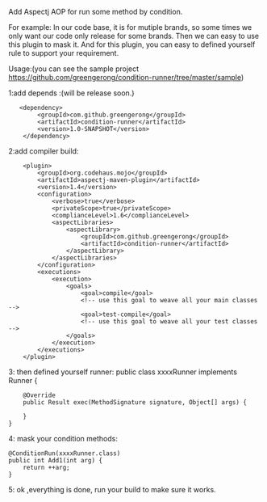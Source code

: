 Add Aspectj AOP for run some method by condition.

For example: In our code base, it is for mutiple brands, so some times we only want our code only release for some brands.
Then we can easy to use this plugin to mask it. And for this plugin, you can easy to defined yourself rule to support your requirement.

Usage:(you can see the sample project https://github.com/greengerong/condition-runner/tree/master/sample)

1:add depends :(will be release soon.)

       <dependency>
            <groupId>com.github.greengerong</groupId>
            <artifactId>condition-runner</artifactId>
            <version>1.0-SNAPSHOT</version>
        </dependency>


 2:add compiler build:

        <plugin>
            <groupId>org.codehaus.mojo</groupId>
            <artifactId>aspectj-maven-plugin</artifactId>
            <version>1.4</version>
            <configuration>
                <verbose>true</verbose>
                <privateScope>true</privateScope>
                <complianceLevel>1.6</complianceLevel>
                <aspectLibraries>
                    <aspectLibrary>
                        <groupId>com.github.greengerong</groupId>
                        <artifactId>condition-runner</artifactId>
                    </aspectLibrary>
                </aspectLibraries>
            </configuration>
            <executions>
                <execution>
                    <goals>
                        <goal>compile</goal>
                        <!-- use this goal to weave all your main classes -->
                        <goal>test-compile</goal>
                        <!-- use this goal to weave all your test classes -->
                    </goals>
                </execution>
            </executions>
        </plugin>

3: then defined yourself runner:
    public class xxxxRunner implements Runner {

        @Override
        public Result exec(MethodSignature signature, Object[] args) {

        }
    }

4: mask your condition methods:

    @ConditionRun(xxxxRunner.class)
    public int Add1(int arg) {
        return ++arg;
    }


5: ok ,everything is done, run your build to make sure it works.